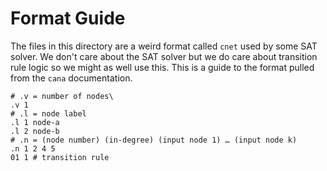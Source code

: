 # Format Guide

The files in this directory are a weird format called `cnet` used by some SAT
solver. We don't care about the SAT solver but we do care about transition rule
logic so we might as well use this. This is a guide to the format pulled from
the `cana` documentation.

```
# .v = number of nodes\
.v 1
# .l = node label
.l 1 node-a
.l 2 node-b
# .n = (node number) (in-degree) (input node 1) … (input node k)
.n 1 2 4 5
01 1 # transition rule
```
